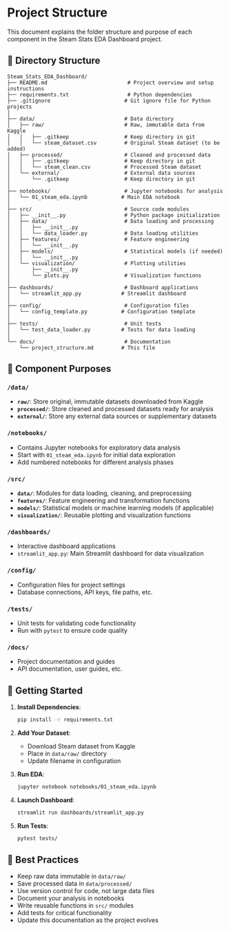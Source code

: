 # Project Structure

This document explains the folder structure and purpose of each component in the Steam Stats EDA Dashboard project.

## 📁 Directory Structure

```
Steam_Stats_EDA_Dashboard/
├── README.md                          # Project overview and setup instructions
├── requirements.txt                   # Python dependencies
├── .gitignore                        # Git ignore file for Python projects
│
├── data/                             # Data directory
│   ├── raw/                          # Raw, immutable data from Kaggle
│   │   ├── .gitkeep                  # Keep directory in git
│   │   └── steam_dataset.csv         # Original Steam dataset (to be added)
│   ├── processed/                    # Cleaned and processed data
│   │   ├── .gitkeep                  # Keep directory in git
│   │   └── steam_clean.csv           # Processed Steam dataset
│   └── external/                     # External data sources
│       └── .gitkeep                  # Keep directory in git
│
├── notebooks/                        # Jupyter notebooks for analysis
│   └── 01_steam_eda.ipynb           # Main EDA notebook
│
├── src/                              # Source code modules
│   ├── __init__.py                   # Python package initialization
│   ├── data/                         # Data loading and processing
│   │   ├── __init__.py
│   │   └── data_loader.py            # Data loading utilities
│   ├── features/                     # Feature engineering
│   │   └── __init__.py
│   ├── models/                       # Statistical models (if needed)
│   │   └── __init__.py
│   └── visualization/                # Plotting utilities
│       ├── __init__.py
│       └── plots.py                  # Visualization functions
│
├── dashboards/                       # Dashboard applications
│   └── streamlit_app.py             # Streamlit dashboard
│
├── config/                           # Configuration files
│   └── config_template.py           # Configuration template
│
├── tests/                            # Unit tests
│   └── test_data_loader.py          # Tests for data loading
│
└── docs/                             # Documentation
    └── project_structure.md         # This file
```

## 🎯 Component Purposes

### `/data/`
- **`raw/`**: Store original, immutable datasets downloaded from Kaggle
- **`processed/`**: Store cleaned and processed datasets ready for analysis
- **`external/`**: Store any external data sources or supplementary datasets

### `/notebooks/`
- Contains Jupyter notebooks for exploratory data analysis
- Start with `01_steam_eda.ipynb` for initial data exploration
- Add numbered notebooks for different analysis phases

### `/src/`
- **`data/`**: Modules for data loading, cleaning, and preprocessing
- **`features/`**: Feature engineering and transformation functions
- **`models/`**: Statistical models or machine learning models (if applicable)
- **`visualization/`**: Reusable plotting and visualization functions

### `/dashboards/`
- Interactive dashboard applications
- `streamlit_app.py`: Main Streamlit dashboard for data visualization

### `/config/`
- Configuration files for project settings
- Database connections, API keys, file paths, etc.

### `/tests/`
- Unit tests for validating code functionality
- Run with `pytest` to ensure code quality

### `/docs/`
- Project documentation and guides
- API documentation, user guides, etc.

## 🚀 Getting Started

1. **Install Dependencies**:
   ```bash
   pip install -r requirements.txt
   ```

2. **Add Your Dataset**:
   - Download Steam dataset from Kaggle
   - Place in `data/raw/` directory
   - Update filename in configuration

3. **Run EDA**:
   ```bash
   jupyter notebook notebooks/01_steam_eda.ipynb
   ```

4. **Launch Dashboard**:
   ```bash
   streamlit run dashboards/streamlit_app.py
   ```

5. **Run Tests**:
   ```bash
   pytest tests/
   ```

## 📝 Best Practices

- Keep raw data immutable in `data/raw/`
- Save processed data in `data/processed/`
- Use version control for code, not large data files
- Document your analysis in notebooks
- Write reusable functions in `src/` modules
- Add tests for critical functionality
- Update this documentation as the project evolves